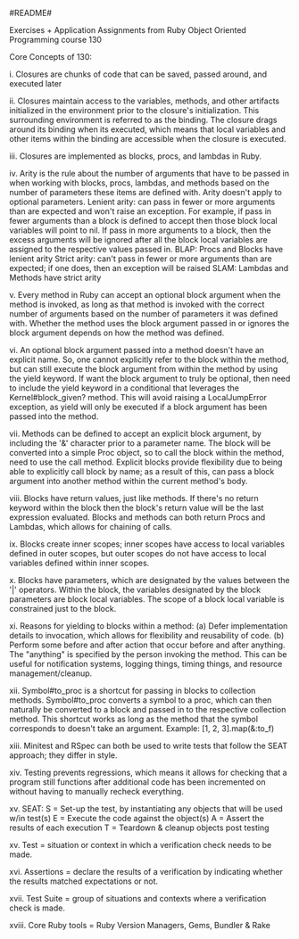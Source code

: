 #README#


Exercises + Application Assignments from Ruby Object Oriented Programming course 130

Core Concepts of 130:

i. Closures are chunks of code that can be saved, passed around, and executed later

ii. Closures maintain access to the variables, methods, and other artifacts initialized
    in the environment prior to the closure's initialization. This surrounding environment
    is referred to as the binding. The closure drags around its binding when its executed,
    which means that local variables and other items within the binding are accessible when
    the closure is executed.

iii. Closures are implemented as blocks, procs, and lambdas in Ruby.

iv. Arity is the rule about the number of arguments that have to be passed in when working
    with blocks, procs, lambdas, and methods based on the number of parameters these items
    are defined with. Arity doesn't apply to optional parameters.
      Lenient arity: can pass in fewer or more arguments than are expected and won't raise
        an exception. For example, if pass in fewer arguments than a block is defined to
        accept then those block local variables will point to nil. If pass in more arguments
        to a block, then the excess arguments will be ignored after all the block local
        variables are assigned to the respective values passed in.
         BLAP: Procs and Blocks have lenient arity
      Strict arity: can't pass in fewer or more arguments than are expected; if one does,
       then an exception will be raised
         SLAM: Lambdas and Methods have strict arity

v. Every method in Ruby can accept an optional block argument when the method is invoked,
   as long as that method is invoked with the correct number of arguments based on the
   number of parameters it was defined with. Whether the method uses the block argument
   passed in or ignores the block argument depends on how the method was defined.

vi. An optional block argument passed into a method doesn't have an explicit name. So,
    one cannot explicitly refer to the block within the method, but can still execute
    the block argument from within the method by using the yield keyword. If want the
    block argument to truly be optional, then need to include the yield keyword in a
    conditional that leverages the Kernel#block_given? method. This will avoid raising
    a LocalJumpError exception, as yield will only be executed if a block argument has
    been passed into the method.

vii. Methods can be defined to accept an explicit block argument, by including the '&' 
     character prior to a parameter name. The block will be converted into a 
     simple Proc object, so to call the block within the method, need to use the call
     method. Explicit blocks provide flexibility due to being able to explicitly call
     block by name; as a result of this, can pass a block argument into another method
     within the current method's body.

viii. Blocks have return values, just like methods. If there's no return keyword within
      the block then the block's return value will be the last expression evaluated.
      Blocks and methods can both return Procs and Lambdas, which allows for chaining 
      of calls.

ix. Blocks create inner scopes; inner scopes have access to local variables defined in
    outer scopes, but outer scopes do not have access to local variables defined within
    inner scopes.

x. Blocks have parameters, which are designated by the values between the '|' operators.
   Within the block, the variables designated by the block parameters are block local
   variables. The scope of a block local variable is constrained just to the block.

xi. Reasons for yielding to blocks within a method:
     (a) Defer implementation details to invocation, which allows for flexibility and
         reusability of code.
     (b) Perform some before and after action that occur before and after anything.
         The "anything" is specified by the person invoking the method. This can be useful
         for notification systems, logging things, timing things, and resource
         management/cleanup.

xii. Symbol#to_proc is a shortcut for passing in blocks to collection methods.
     Symbol#to_proc converts a symbol to a proc, which can then naturally be converted
     to a block and passed in to the respective collection method. This shortcut works
     as long as the method that the symbol corresponds to doesn't take an argument.
      Example: [1, 2, 3].map(&:to_f)

xiii. Minitest and RSpec can both be used to write tests that follow the SEAT approach; they
      differ in style.

xiv. Testing prevents regressions, which means it allows for checking that a program still
     functions after additional code has been incremented on without having to manually
     recheck everything.

xv. SEAT:
     S = Set-up the test, by instantiating any objects that will be used w/in test(s)
     E = Execute the code against the object(s)
     A = Assert the results of each execution
     T = Teardown & cleanup objects post testing

xv. Test = situation or context in which a verification check needs to be made. 

xvi. Assertions = declare the results of a verification by indicating whether the results
      matched expectations or not.

xvii. Test Suite = group of situations and contexts where a verification check is made.

xviii. Core Ruby tools = Ruby Version Managers, Gems, Bundler & Rake
    